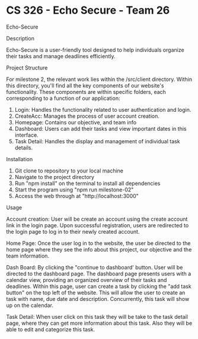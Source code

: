 # CS 326 - Echo Secure - Team 26

Echo-Secure


Description

Echo-Secure is a user-friendly tool designed to help individuals organize their tasks and manage deadlines efficiently.

Project Structure

For milestone 2, the relevant work lies within the /src/client directory. Within this directory, you'll find all the key components of our website's functionality. These components are within specific folders, each corresponding to a function of our application:

1. Login: Handles the functionality related to user authentication and login.
2. CreateAcc: Manages the process of user account creation.
3. Homepage: Contains our objective, and team info
4. Dashboard: Users can add their tasks and view important dates in this interface.
5. Task Detail: Handles the display and management of individual task details.

Installation
1. Git clone to repository to your local machine
2. Navigate to the project directory
3. Run "npm install" on the terminal to install all dependencies
4. Start the program using "npm run milestone-02"
5. Access the web through at "http://localhost:3000"

Usage

Account creation: User will be create an account using the create account link in the login page. Upon successful registration, users are redirected to the login page to log in to their newly created account. 

Home Page: Once the user log in to the website, the user be directed to the home page where they see the info about this project, our objective and the team information. 


Dash Board: By clicking the "continue to dashboard' button. User will be directed to the dashboard page. The dashboard page presents users with a calendar view, providing an organized overview of their tasks and deadlines. Within this page, user can create a task by clicking the "add task button" on the top left of the website. This will allow the user to create an task with name, due date and description. Concurrently, this task will show up on the calendar. 


Task Detail: When user click on this task they will be take to the task detail page, where they can get more information about this task. Also they will be able to edit and categorize this task. 




